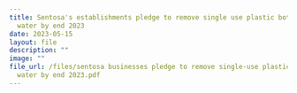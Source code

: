 ```yaml
---
title: Sentosa's establishments pledge to remove single use plastic bottled
  water by end 2023
date: 2023-05-15
layout: file
description: ""
image: ""
file_url: /files/sentosa businesses pledge to remove single-use plastic bottled
  water by end 2023.pdf
---
```

